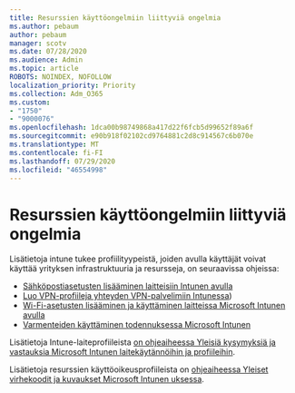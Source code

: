 ```yaml
---
title: Resurssien käyttöongelmiin liittyviä ongelmia
ms.author: pebaum
author: pebaum
manager: scotv
ms.date: 07/28/2020
ms.audience: Admin
ms.topic: article
ROBOTS: NOINDEX, NOFOLLOW
localization_priority: Priority
ms.collection: Adm_O365
ms.custom:
- "1750"
- "9000076"
ms.openlocfilehash: 1dca00b98749868a417d22f6fcb5d99652f89a6f
ms.sourcegitcommit: e90b918f02102cd9764881c2d8c914567c6b070e
ms.translationtype: MT
ms.contentlocale: fi-FI
ms.lasthandoff: 07/29/2020
ms.locfileid: "46554998"
---
```

# <a name="troubleshoot-resource-access-issues"></a>Resurssien käyttöongelmiin liittyviä ongelmia

Lisätietoja intune tukee profiilityypeistä, joiden avulla käyttäjät voivat käyttää yrityksen infrastruktuuria ja resursseja, on seuraavissa ohjeissa:

- [Sähköpostiasetusten lisääminen laitteisiin Intunen avulla](https://docs.microsoft.com/intune/email-settings-configure)
- [Luo VPN-profiileja yhteyden VPN-palvelimiin Intunessa](https://docs.microsoft.com/intune/vpn-settings-configure))
- [Wi-Fi-asetusten lisääminen ja käyttäminen laitteissa Microsoft Intunen avulla](https://docs.microsoft.com/intune/wi-fi-settings-configure)
- [Varmenteiden käyttäminen todennuksessa Microsoft Intunen](https://docs.microsoft.com/intune/certificates-configure)

Lisätietoja Intune-laiteprofiileista [on ohjeaiheessa Yleisiä kysymyksiä ja vastauksia Microsoft Intunen laitekäytännöihin ja profiileihin](https://docs.microsoft.com/intune/device-profile-troubleshoot).

Lisätietoja resurssien käyttöoikeusprofiileista on [ohjeaiheessa Yleiset virhekoodit ja kuvaukset Microsoft Intunen uksessa](https://docs.microsoft.com/intune/troubleshoot-company-resource-access-problems).